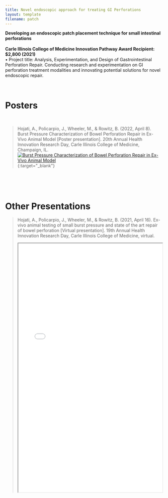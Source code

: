 ```yaml
---
title: Novel endoscopic approach for treating GI Perforations
layout: template
filename: patch
---
```


**Developing an endoscopic patch placement technique for small intestinal perforations**
<br>
<br>
**Carle Illinois College of Medicine Innovation Pathway Award Recipient: $2,800 (2021)**
<br>
• Project title: Analysis, Experimentation, and Design of Gastrointestinal Perforation Repair.
Conducting research and experimentation on GI perforation treatment modalities and innovating
potential solutions for novel endoscopic repair.


<br>

# Posters

<br>

>Hojati, A., Policarpio, J., Wheeler, M., & Rowitz, B. (2022, April 8). Burst Pressure Characterization of Bowel Perforation Repair in Ex-Vivo Animal Model [Poster presentation]. 20th Annual Health Innovation Research Day, Carle Illinois College of Medicine, Champaign, IL.
>[![Burst Pressure Characterization of Bowel Perforation Repair in Ex-Vivo Animal
Model](https://github.com/jopeo/jopeo/blob/master/posters/Burst_pressure_HIRD_2022.jpg?raw=true)](https://github.com/jopeo/jopeo/blob/master/posters/Burst_pressure_HIRD_2022.jpg?raw=true){:target="_blank"}

<br><br><br>

# Other Presentations

>Hojati, A., Policarpio, J., Wheeler, M., & Rowitz, B. (2021, April 16). Ex-vivo animal testing of small burst pressure and state of the art repair of bowel perforation [Virtual presentation]. 19th Annual Health Innovation Research Day, Carle Illinois College of Medicine, virtual.
><iframe width="100%" height="800" src="./Images/pdfs/bowel_perf.pdf">
>    <embed src="./Images/pdfs/bowel_perf.pdf">
>        <p>This browser does not support PDFs. Please <a href="./Images/pdfs/bowel_perf.pdf">download this PDF</a> to view it.</p>
>    </embed>
></iframe>

<br><br><br>
